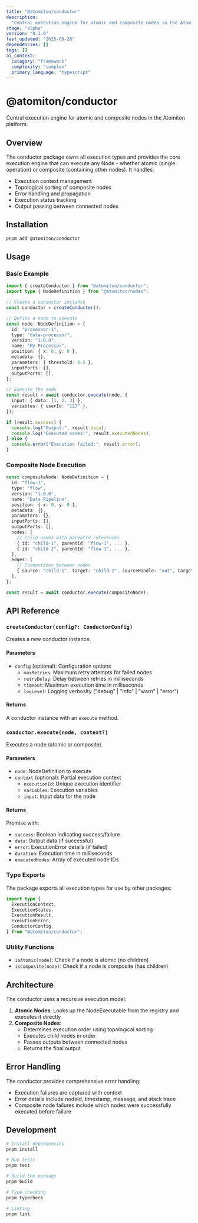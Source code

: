 ```yaml
---
title: "@atomiton/conductor"
description:
  "Central execution engine for atomic and composite nodes in the Atomiton"
stage: "alpha"
version: "0.1.0"
last_updated: "2025-09-28"
dependencies: []
tags: []
ai_context:
  category: "framework"
  complexity: "complex"
  primary_language: "typescript"
---
```


# @atomiton/conductor

Central execution engine for atomic and composite nodes in the Atomiton
platform.

## Overview

The conductor package owns all execution types and provides the core execution
engine that can execute any Node - whether atomic (single operation) or
composite (containing other nodes). It handles:

- Execution context management
- Topological sorting of composite nodes
- Error handling and propagation
- Execution status tracking
- Output passing between connected nodes

## Installation

```bash
pnpm add @atomiton/conductor
```

## Usage

### Basic Example

```typescript
import { createConductor } from "@atomiton/conductor";
import type { NodeDefinition } from "@atomiton/nodes";

// Create a conductor instance
const conductor = createConductor();

// Define a node to execute
const node: NodeDefinition = {
  id: "processor-1",
  type: "data-processor",
  version: "1.0.0",
  name: "My Processor",
  position: { x: 0, y: 0 },
  metadata: {},
  parameters: { threshold: 0.5 },
  inputPorts: [],
  outputPorts: [],
};

// Execute the node
const result = await conductor.execute(node, {
  input: { data: [1, 2, 3] },
  variables: { userId: "123" },
});

if (result.success) {
  console.log("Output:", result.data);
  console.log("Executed nodes:", result.executedNodes);
} else {
  console.error("Execution failed:", result.error);
}
```

### Composite Node Execution

```typescript
const compositeNode: NodeDefinition = {
  id: "flow-1",
  type: "flow",
  version: "1.0.0",
  name: "Data Pipeline",
  position: { x: 0, y: 0 },
  metadata: {},
  parameters: {},
  inputPorts: [],
  outputPorts: [],
  nodes: [
    // Child nodes with parentId references
    { id: "child-1", parentId: "flow-1", ... },
    { id: "child-2", parentId: "flow-1", ... },
  ],
  edges: [
    // Connections between nodes
    { source: "child-1", target: "child-2", sourceHandle: "out", targetHandle: "in" },
  ],
};

const result = await conductor.execute(compositeNode);
```

## API Reference

### `createConductor(config?: ConductorConfig)`

Creates a new conductor instance.

#### Parameters

- `config` (optional): Configuration options
  - `maxRetries`: Maximum retry attempts for failed nodes
  - `retryDelay`: Delay between retries in milliseconds
  - `timeout`: Maximum execution time in milliseconds
  - `logLevel`: Logging verbosity ("debug" | "info" | "warn" | "error")

#### Returns

A conductor instance with an `execute` method.

### `conductor.execute(node, context?)`

Executes a node (atomic or composite).

#### Parameters

- `node`: NodeDefinition to execute
- `context` (optional): Partial execution context
  - `executionId`: Unique execution identifier
  - `variables`: Execution variables
  - `input`: Input data for the node

#### Returns

Promise<ExecutionResult> with:

- `success`: Boolean indicating success/failure
- `data`: Output data (if successful)
- `error`: ExecutionError details (if failed)
- `duration`: Execution time in milliseconds
- `executedNodes`: Array of executed node IDs

### Type Exports

The package exports all execution types for use by other packages:

```typescript
import type {
  ExecutionContext,
  ExecutionStatus,
  ExecutionResult,
  ExecutionError,
  ConductorConfig,
} from "@atomiton/conductor";
```

### Utility Functions

- `isAtomic(node)`: Check if a node is atomic (no children)
- `isComposite(node)`: Check if a node is composite (has children)

## Architecture

The conductor uses a recursive execution model:

1. **Atomic Nodes**: Looks up the NodeExecutable from the registry and executes
   it directly
2. **Composite Nodes**:
   - Determines execution order using topological sorting
   - Executes child nodes in order
   - Passes outputs between connected nodes
   - Returns the final output

## Error Handling

The conductor provides comprehensive error handling:

- Execution failures are captured with context
- Error details include nodeId, timestamp, message, and stack trace
- Composite node failures include which nodes were successfully executed before
  failure

## Development

```bash
# Install dependencies
pnpm install

# Run tests
pnpm test

# Build the package
pnpm build

# Type checking
pnpm typecheck

# Linting
pnpm lint
```

